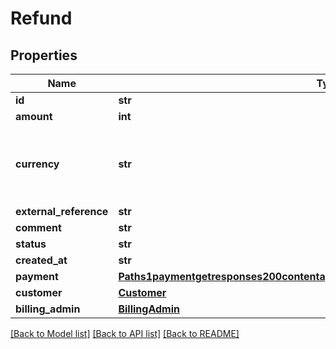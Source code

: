 # Refund

## Properties
Name | Type | Description | Notes
------------ | ------------- | ------------- | -------------
**id** | **str** |  | [optional] 
**amount** | **int** |  | [optional] 
**currency** | **str** | Three-letter ISO currency code. Must be upper-case | [optional] 
**external_reference** | **str** |  | [optional] 
**comment** | **str** |  | [optional] 
**status** | **str** |  | [optional] 
**created_at** | **str** |  | [optional] 
**payment** | [**Paths1paymentgetresponses200contentapplication1jsonschemapropertiesdataitems**](Paths1paymentgetresponses200contentapplication1jsonschemapropertiesdataitems.md) |  | [optional] 
**customer** | [**Customer**](Customer.md) |  | [optional] 
**billing_admin** | [**BillingAdmin**](BillingAdmin.md) |  | [optional] 

[[Back to Model list]](../README.md#documentation-for-models) [[Back to API list]](../README.md#documentation-for-api-endpoints) [[Back to README]](../README.md)

